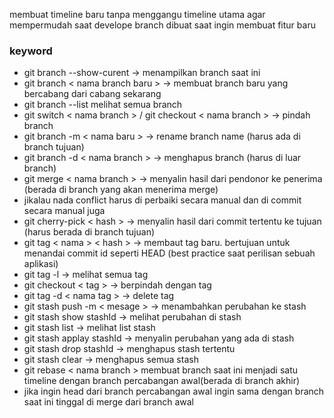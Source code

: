membuat timeline baru tanpa menggangu timeline utama agar mempermudah saat develope
branch dibuat saat ingin membuat fitur baru

### keyword
- git branch --show-curent -> menampilkan branch saat ini
- git branch < nama branch baru > -> membuat branch baru yang bercabang dari cabang sekarang
- git branch --list melihat semua branch
- git switch < nama branch > / git checkout < nama branch > -> pindah branch
- git branch -m < nama baru > -> rename branch name (harus ada di branch tujuan)
- git branch -d < nama branch > -> menghapus branch (harus di luar branch)
- git merge < nama branch  > -> menyalin hasil dari pendonor ke penerima (berada di branch yang akan menerima merge)
- jikalau nada conflict harus di perbaiki secara manual dan di commit secara manual juga
- git cherry-pick < hash > -> menyalin hasil dari commit tertentu ke tujuan (harus berada di branch tujuan)
- git tag < nama > < hash > -> membaut tag baru. bertujuan untuk menandai commit id seperti HEAD (best practice saat perilisan sebuah aplikasi)
- git tag -l -> melihat semua tag
- git checkout < tag > -> berpindah dengan tag
- git tag -d < nama tag > -> delete tag
- git stash push -m < mesage >  -> menambahkan perubahan ke stash
- git stash show stashId -> melihat perubahan di stash
- git stash list -> melihat list stash
- git stash applay stashId -> menyalin perubahan yang ada di stash
- git stash drop stashId -> menghapus stash tertentu
- git stash clear -> menghapus semua stash
- git rebase < nama branch > membuat branch saat ini menjadi satu timeline dengan branch percabangan awal(berada di branch akhir)
- jika ingin head dari branch percabangan awal ingin sama dengan branch saat ini tinggal di merge dari branch awal